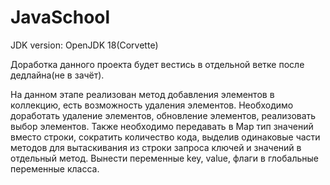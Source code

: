 # JavaSchool
JDK version: OpenJDK 18(Corvette)

Доработка данного проекта будет вестись в отдельной ветке после дедлайна(не в зачёт).

На данном этапе реализован метод добавления элементов в коллекцию, есть возможность удаления элементов.
Необходимо доработать удаление элементов, обновление элементов, реализовать выбор элементов.
Также необходимо передавать в Map тип значений вместо строки, сократить количество кода, выделив одинаковые части методов для вытаскивания из 
строки запроса ключей и значений в отдельный метод.
Вынести переменные key, value, флаги  в глобальные переменные класса.

